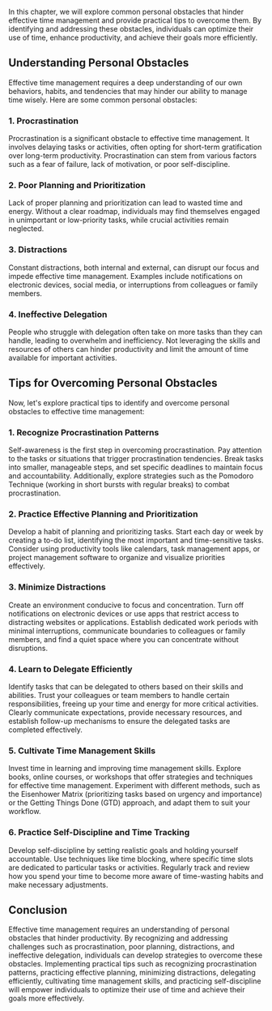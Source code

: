 
In this chapter, we will explore common personal obstacles that hinder effective time management and provide practical tips to overcome them. By identifying and addressing these obstacles, individuals can optimize their use of time, enhance productivity, and achieve their goals more efficiently.

**Understanding Personal Obstacles**
------------------------------------

Effective time management requires a deep understanding of our own behaviors, habits, and tendencies that may hinder our ability to manage time wisely. Here are some common personal obstacles:

### **1. Procrastination**

Procrastination is a significant obstacle to effective time management. It involves delaying tasks or activities, often opting for short-term gratification over long-term productivity. Procrastination can stem from various factors such as a fear of failure, lack of motivation, or poor self-discipline.

### **2. Poor Planning and Prioritization**

Lack of proper planning and prioritization can lead to wasted time and energy. Without a clear roadmap, individuals may find themselves engaged in unimportant or low-priority tasks, while crucial activities remain neglected.

### **3. Distractions**

Constant distractions, both internal and external, can disrupt our focus and impede effective time management. Examples include notifications on electronic devices, social media, or interruptions from colleagues or family members.

### **4. Ineffective Delegation**

People who struggle with delegation often take on more tasks than they can handle, leading to overwhelm and inefficiency. Not leveraging the skills and resources of others can hinder productivity and limit the amount of time available for important activities.

**Tips for Overcoming Personal Obstacles**
------------------------------------------

Now, let's explore practical tips to identify and overcome personal obstacles to effective time management:

### **1. Recognize Procrastination Patterns**

Self-awareness is the first step in overcoming procrastination. Pay attention to the tasks or situations that trigger procrastination tendencies. Break tasks into smaller, manageable steps, and set specific deadlines to maintain focus and accountability. Additionally, explore strategies such as the Pomodoro Technique (working in short bursts with regular breaks) to combat procrastination.

### **2. Practice Effective Planning and Prioritization**

Develop a habit of planning and prioritizing tasks. Start each day or week by creating a to-do list, identifying the most important and time-sensitive tasks. Consider using productivity tools like calendars, task management apps, or project management software to organize and visualize priorities effectively.

### **3. Minimize Distractions**

Create an environment conducive to focus and concentration. Turn off notifications on electronic devices or use apps that restrict access to distracting websites or applications. Establish dedicated work periods with minimal interruptions, communicate boundaries to colleagues or family members, and find a quiet space where you can concentrate without disruptions.

### **4. Learn to Delegate Efficiently**

Identify tasks that can be delegated to others based on their skills and abilities. Trust your colleagues or team members to handle certain responsibilities, freeing up your time and energy for more critical activities. Clearly communicate expectations, provide necessary resources, and establish follow-up mechanisms to ensure the delegated tasks are completed effectively.

### **5. Cultivate Time Management Skills**

Invest time in learning and improving time management skills. Explore books, online courses, or workshops that offer strategies and techniques for effective time management. Experiment with different methods, such as the Eisenhower Matrix (prioritizing tasks based on urgency and importance) or the Getting Things Done (GTD) approach, and adapt them to suit your workflow.

### **6. Practice Self-Discipline and Time Tracking**

Develop self-discipline by setting realistic goals and holding yourself accountable. Use techniques like time blocking, where specific time slots are dedicated to particular tasks or activities. Regularly track and review how you spend your time to become more aware of time-wasting habits and make necessary adjustments.

**Conclusion**
--------------

Effective time management requires an understanding of personal obstacles that hinder productivity. By recognizing and addressing challenges such as procrastination, poor planning, distractions, and ineffective delegation, individuals can develop strategies to overcome these obstacles. Implementing practical tips such as recognizing procrastination patterns, practicing effective planning, minimizing distractions, delegating efficiently, cultivating time management skills, and practicing self-discipline will empower individuals to optimize their use of time and achieve their goals more effectively.

